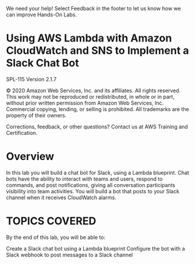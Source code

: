 We need your help! Select Feedback in the footer to let us know how we can improve Hands-On Labs.

# Using AWS Lambda with Amazon CloudWatch and SNS to Implement a Slack Chat Bot
SPL-115 Version 2.1.7

© 2020 Amazon Web Services, Inc. and its affiliates. All rights reserved. This work may not be reproduced or redistributed, in whole or in part, without prior written permission from Amazon Web Services, Inc. Commercial copying, lending, or selling is prohibited. All trademarks are the property of their owners.

Corrections, feedback, or other questions? Contact us at AWS Training and Certification.

# Overview
In this lab you will build a chat bot for Slack, using a Lambda blueprint. Chat bots have the ability to interact with teams and users, respond to commands, and post notifications, giving all conversation participants visibility into team activities. You will build a bot that posts to your Slack channel when it receives CloudWatch alarms.

# TOPICS COVERED
By the end of this lab, you will be able to:

Create a Slack chat bot using a Lambda blueprint
Configure the bot with a Slack webhook to post messages to a Slack channel